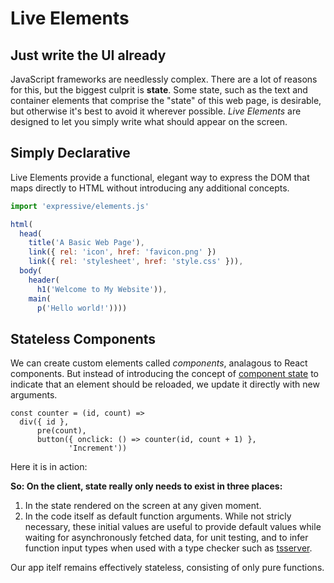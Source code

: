 # Live Elements

## Just write the UI already

JavaScript frameworks are needlessly complex. There are a lot of reasons for
this, but the biggest culprit is **state**. Some state, such as the text and
container elements that comprise the "state" of this web page, is desirable, but
otherwise it's best to avoid it wherever possible. _Live Elements_ are designed
to let you simply write what should appear on the screen.

## Simply Declarative

Live Elements provide a functional, elegant way to express the DOM that maps
directly to HTML without introducing any additional concepts.

```js
import 'expressive/elements.js'

html(
  head(
    title('A Basic Web Page'),
    link({ rel: 'icon', href: 'favicon.png' })
    link({ rel: 'stylesheet', href: 'style.css' })),
  body(
    header(
      h1('Welcome to My Website')),
    main(
      p('Hello world!'))))
```

## Stateless Components

We can create custom elements called _components_, analagous to React
components. But instead of introducing the concept of [component
state](https://reactjs.org/docs/state-and-lifecycle.html) to indicate that an
element should be reloaded, we update it directly with new arguments.

```live-js
const counter = (id, count) =>
  div({ id },
      pre(count),
      button({ onclick: () => counter(id, count + 1) },
             'Increment'))
```

Here it is in action:

<script>
  document.currentScript.after(
    figure(h3('A Simple Counter'), counter('c1', 0)))
</script>

**So: On the client, state really only needs to exist in three places:**

1. In the state rendered on the screen at any given moment.
2. In the code itself as default function arguments. While not stricly
   necessary, these initial values are useful to provide default values while
   waiting for asynchronously fetched data, for unit testing, and to infer
   function input types when used with a type checker such as
   [tsserver](https://github.com/Microsoft/TypeScript/wiki/Standalone-Server-%28tsserver%29).

Our app itelf remains effectively stateless, consisting of only pure functions.
